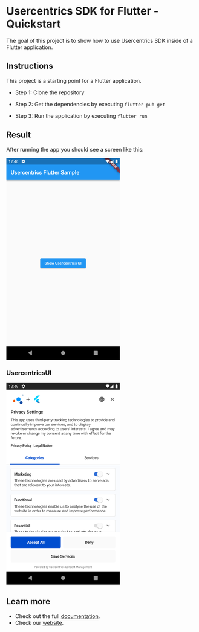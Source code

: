 # Usercentrics SDK for Flutter - Quickstart

The goal of this project is to show how to use Usercentrics SDK inside of a Flutter application.

## Instructions

This project is a starting point for a Flutter application.

- Step 1: Clone the repository

- Step 2: Get the dependencies by executing `flutter pub get`

- Step 3: Run the application by executing `flutter run`

## Result

After running the app you should see a screen like this:

<img src="screenshot-main.png" height="534" width="300"/>

### UsercentricsUI

<img src="screenshot-usercentrics-ui.png" height="534" width="300"/>

## Learn more

- Check out the full [documentation](https://docs.usercentrics.com/cmp_in_app_sdk).
- Check our [website](https://usercentrics.com).

